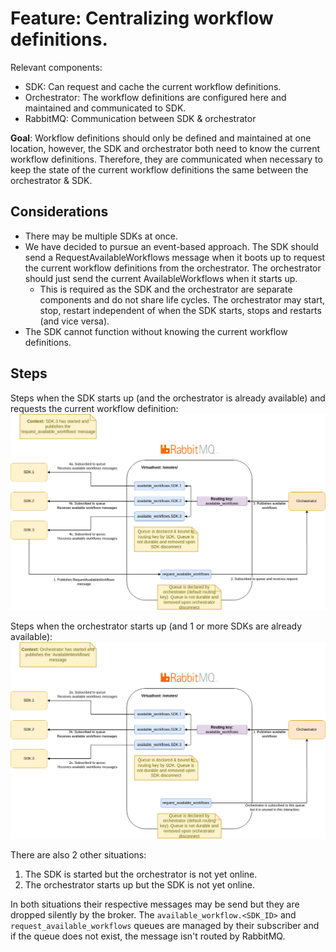 # Feature: Centralizing workflow definitions.

Relevant components:
- SDK: Can request and cache the current workflow definitions.
- Orchestrator: The workflow definitions are configured here and maintained and communicated to SDK.
- RabbitMQ: Communication between SDK & orchestrator

__Goal__: Workflow definitions should only be defined and maintained at one location, however, the SDK and orchestrator
both need to know the current workflow definitions. Therefore, they are communicated when necessary to keep
the state of the current workflow definitions the same between the orchestrator & SDK.

## Considerations
- There may be multiple SDKs at once.
- We have decided to pursue an event-based approach. The SDK should send a RequestAvailableWorkflows message when it
  boots up to request the current workflow definitions from the orchestrator. The orchestrator should just send
  the current AvailableWorkflows when it starts up.
  - This is required as the SDK and the orchestrator are separate components and do not share life cycles.
    The orchestrator may start, stop, restart independent of when the SDK starts, stops and restarts (and vice versa).
- The SDK cannot function without knowing the current workflow definitions.

## Steps
Steps when the SDK starts up (and the orchestrator is already available) and requests the current workflow definition:
![Steps when the SDK initiates a request.](/Technical%20Architecture/Communicating%20available%20workflows.sdk%20initiated.v1.drawio.png)

Steps when the orchestrator starts up (and 1 or more SDKs are already available):
![Steps when the orchestrator starts up.](/Technical%20Architecture/Communicating%20available%20workflows.orchestrator%20initiated.v1.drawio.png)


There are also 2 other situations:
1) The SDK is started but the orchestrator is not yet online.
2) The orchestrator starts up but the SDK is not yet online.

In both situations their respective messages may be send but they are dropped silently by the broker.
The `available_workflow.<SDK_ID>` and `request_available_workflows` queues are managed by their subscriber
and if the queue does not exist, the message isn't routed by RabbitMQ.
